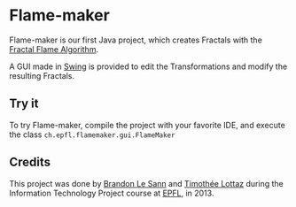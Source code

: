 # Flame-maker

Flame-maker is our first Java project, which creates Fractals with the [Fractal Flame Algorithm](http://flam3.com/flame_draves.pdf).

A GUI made in [Swing](https://docs.oracle.com/javase/7/docs/api/javax/swing/package-summary.html) is provided to edit the Transformations and modify the resulting Fractals.

## Try it
To try Flame-maker, compile the project with your favorite IDE, and execute the class `ch.epfl.flamemaker.gui.FlameMaker`

## Credits
This project was done by [Brandon Le Sann](https://github.com/BrandonLS) and [Timothée Lottaz](https://github.com/timozattol) during the Information Technology Project course at [EPFL](http://www.epfl.ch/), in 2013.
